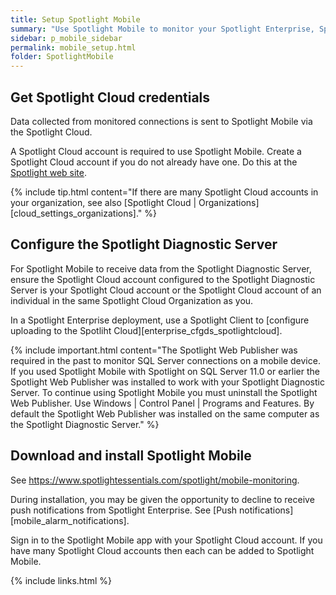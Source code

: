 ```yaml
---
title: Setup Spotlight Mobile
summary: "Use Spotlight Mobile to monitor your Spotlight Enterprise, Spotlight on SQL Server or Spotlight on Oracle connections remotely via your mobile device."
sidebar: p_mobile_sidebar
permalink: mobile_setup.html
folder: SpotlightMobile
---
```




## Get Spotlight Cloud credentials
Data collected from monitored connections is sent to Spotlight Mobile via the Spotlight Cloud.

A Spotlight Cloud account is required to use Spotlight Mobile. Create a Spotlight Cloud account if you do not already have one. Do this at the [Spotlight web site](https://www.spotlightessentials.com/home/SignUp).

{% include tip.html content="If there are many Spotlight Cloud accounts in your organization, see also [Spotlight Cloud \| Organizations][cloud_settings_organizations]." %}

## Configure the Spotlight Diagnostic Server

For Spotlight Mobile to receive data from the Spotlight Diagnostic Server, ensure the Spotlight Cloud account configured to the Spotlight Diagnostic Server is your Spotlight Cloud account or the Spotlight Cloud account of an individual in the same Spotlight Cloud Organization as you.

In a Spotlight Enterprise deployment, use a Spotlight Client to [configure uploading to the Spotliht Cloud][enterprise_cfgds_spotlightcloud].

{% include important.html content="The Spotlight Web Publisher was required in the past to monitor SQL Server connections on a mobile device. If you used Spotlight Mobile with Spotlight on SQL Server 11.0 or earlier the Spotlight Web Publisher was installed to work with your Spotlight Diagnostic Server. To continue using Spotlight Mobile you must uninstall the Spotlight Web Publisher. Use Windows | Control Panel | Programs and Features. By default the Spotlight Web Publisher was installed on the same computer as the Spotlight Diagnostic Server." %}


## Download and install Spotlight Mobile

See https://www.spotlightessentials.com/spotlight/mobile-monitoring.

During installation, you may be given the opportunity to decline to receive push notifications from Spotlight Enterprise. See [Push notifications][mobile_alarm_notifications].

Sign in to the Spotlight Mobile app with your Spotlight Cloud account. If you have many Spotlight Cloud accounts then each can be added to Spotlight Mobile.



{% include links.html %}
